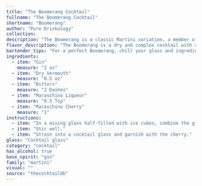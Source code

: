 ```yaml
---
title: "The Boomerang Cocktail"
fullname: "The Boomerang Cocktail"
shortname: "Boomerang"
author: "Pure Drinkology"
collection:
description: "The Boomerang is a classic Martini variation, a member of the Martini Family. It's a twist on the traditional Gin Martini, adding the sweetness of Maraschino Liqueur and the cherry's flourish for a more playful, yet sophisticated, profile. The exact origin is unclear, likely a bar creation from the mid-20th century. "
flavor_description: "The Boomerang is a dry and complex cocktail with a sophisticated edge. Gin's juniper and botanicals lead the charge, tempered by the dryness of vermouth and the subtle bitterness of the bitters. Maraschino liqueur adds a touch of sweetness and cherry notes, while the cherry garnish amplifies those fruity nuances. It's a balanced and refreshing cocktail that evokes a classic martini with a playful twist. "
bartender_tips: "For a perfect Boomerang, chill your glass and ingredients beforehand. Use a high-quality gin and a good dry vermouth for the best flavor.  Don't be shy with the bitters; they add complexity.  Gently muddle the cherry to release its essence, but don't crush it.  A light hand with the Maraschino liqueur ensures the gin shines through.  Remember, a well-chilled, well-balanced Boomerang is a cocktail you'll want to come back to. "
ingredients:
  - item: "Gin"
    measure: "2 oz"
  - item: "Dry Vermouth"
    measure: "0.5 oz"
  - item: "Bitters"
    measure: "2 Dashes"
  - item: "Maraschino Liqueur"
    measure: "0.5 Tsp"
  - item: "Maraschino Cherry"
    measure: "1"
instructions:
  - item: "In a mixing glass half-filled with ice cubes, combine the gin, vermouth, bitters, and maraschino liqueur."
  - item: "Stir well."
  - item: "Strain into a cocktail glass and garnish with the cherry."
glass: "Cocktail glass"
category: "cocktail"
has_alcohol: true
base_spirit: "gin"
family: "martini"
visual: ""
source: "thecocktaildb"
---
```


